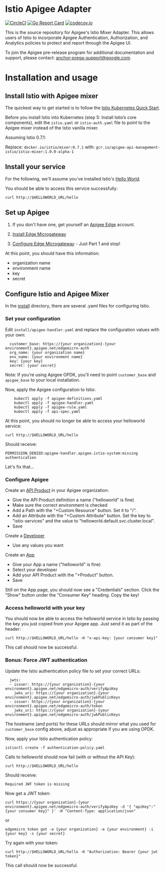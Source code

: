 # Istio Apigee Adapter

[![CircleCI](https://circleci.com/gh/apigee/istio-mixer-adapter.svg?style=shield)](https://circleci.com/gh/apigee/istio-mixer-adapter)
[![Go Report Card](https://goreportcard.com/badge/github.com/apigee/istio-mixer-adapter)](https://goreportcard.com/report/github.com/apigee/istio-mixer-adapter)
[![codecov.io](https://codecov.io/github/apigee/istio-mixer-adapter/coverage.svg?branch=master)](https://codecov.io/github/apigee/istio-mixer-adapter?branch=master)

This is the source repository for Apigee's Istio Mixer Adapter. This allows users of Istio to
incorporate Apigee Authentication, Authorization, and Analytics policies to protect and
report through the Apigee UI.

To join the Apigee pre-release program for additional documentation and support, please contact:
<anchor-prega-support@google.com>.

# Installation and usage

## Install Istio with Apigee mixer

The quickest way to get started is to follow the [Istio Kubernetes Quick Start](https://istio.io/docs/setup/kubernetes/quick-start.html).

Before you install Istio into Kubernetes (step 5: Install Istio’s core components), edit the `istio.yaml` or `istio-auth.yaml` file to point to the Apigee mixer instead of the Istio vanilla mixer.

Assuming Istio 0.7.1:

Replace: `docker.io/istio/mixer:0.7.1` with: `gcr.io/apigee-api-management-istio/istio-mixer:1.0.0-alpha-1`

## Install your service

For the following, we'll assume you've installed Istio's [Hello World](https://github.com/istio/istio/tree/master/samples/helloworld).

You should be able to access this service successfully:

    curl http://$HELLOWORLD_URL/hello

## Set up Apigee

1. If you don't have one, get yourself an [Apigee Edge](https://login.apigee.com) account.

2. [Install Edge Microgateway](https://docs.apigee.com/api-platform/microgateway/2.5.x/installing-edge-microgateway)

3. [Configure Edge Microgateway](https://docs.apigee.com/api-platform/microgateway/2.5.x/setting-and-configuring-edge-microgateway#Part1) - Just Part 1 and stop!

At this point, you should have this information:

* organization name
* environment name
* key
* secret

## Configure Istio and Apigee Mixer

In the [install](install/) directory, there are several .yaml files for configuring Istio.

### Set your configuration 

Edit `install/apigee-handler.yaml` and replace the configuration values with your own:

      customer_base: https://{your organization}-{your environment}.apigee.net/edgemicro-auth
      org_name: {your organization name}
      env_name: {your environment name}
      key: {your key}
      secret: {your secret}

Note: If you're using Apigee OPDK, you'll need to point `customer_base` and `apigee_base` to your 
local installation.

Now, apply the Apigee configuration to Istio:

        kubectl apply -f apigee-definitions.yaml
        kubectl apply -f apigee-handler.yaml
        kubectl apply -f apigee-rule.yaml
        kubectl apply -f api-spec.yaml

At this point, you should no longer be able to access your helloworld service:

    curl http://$HELLOWORLD_URL/hello
    
Should receive:

    PERMISSION_DENIED:apigee-handler.apigee.istio-system:missing authentication
    
Let's fix that...

### Configure Apigee

Create an [API Product](https://apigee.com/apiproducts) in your Apigee organization:

* Give the API Product definition a name ("helloworld" is fine)
* Make sure the correct environment is checked
* Add a Path with the "+Custom Resource" button. Set it to "/".
* Add an Attribute with the "+Custom Attribute" button. Set the key to "istio-services" and the value to "helloworld.default.svc.cluster.local". 
* Save

Create a [Developer](https://apigee.com/developers)
* Use any values you want

Create an [App](https://apigee.com/apps)
* Give your App a name ("helloworld" is fine)
* Select your developer
* Add your API Product with the "+Product" button.
* Save

Still on the App page, you should now see a "Credentials" section. Click the "Show" button under the "Consumer Key" heading. Copy the key!

### Access helloworld with your key

You should now be able to access the helloworld service in Istio by passing the key you just copied from your Apigee app. Just send it as part of the header:
    
    curl http://$HELLOWORLD_URL/hello -H "x-api-key: {your consumer key}"

This call should now be successful.

### Bonus: Force JWT authentication

Update the Istio authentication policy file to set your correct URLs:

      jwts:
      - issuer: https://{your organization}-{your environment}.apigee.net/edgemicro-auth/verifyApiKey
        jwks_uri: https://{your organization}-{your environment}.apigee.net/edgemicro-auth/jwkPublicKeys
      - issuer: https://{your organization}-{your environment}.apigee.net/edgemicro-auth/token
        jwks_uri: https://{your organization}-{your environment}.apigee.net/edgemicro-auth/jwkPublicKeys
        
The hostname (and ports) for these URLs should mirror what you used for `customer_base` config above,
adjust as appropriate if you are using OPDK.

Now, apply your Istio authentication policy:

    istioctl create -f authentication-policy.yaml

Calls to helloworld should now fail (with or without the API Key):

    curl http://$HELLOWORLD_URL/hello
    
Should receive:

    Required JWT token is missing

Now get a JWT token:

    curl https://{your organization}-{your environment}.apigee.net/edgemicro-auth/verifyApiKey -d '{ "apiKey":"{your consumer key}" }' -H "Content-Type: application/json"

or

    edgemicro token get -o {your organization} -e {your environment} -i {your key} -s {your secret}

Try again with your token:

    curl http://$HELLOWORLD_URL/hello -H "Authorization: Bearer {your jwt token}"

This call should now be successful.
